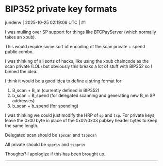 # BIP352 private key formats

junderw | 2025-10-25 02:19:06 UTC | #1

I was mulling over SP support for things like BTCPayServer (which normally takes an xpub).

This would require some sort of encoding of the scan private + spend public combo.

I was thinking of all sorts of hacks, like using the xpub chaincode as the scan private (LOL) but obviously this breaks a lot of stuff with BIP352 so I binned the idea.

I think it would be a good idea to define a string format for:

1. B_scan + B_m (currently defined in BIP352)
2. b_scan + B_spend (for delegated scanning and generating new B_m SP addresses)
3. b_scan + b_spend (for spending)

I was thinking we could just modify the HRP of `sp` and `tsp`. For private keys, leave the 0x00 byte in place of the 0x02/0x03 pubkey header bytes to keep the same length.

Delegated scan should be `spscan` and `tspscan`

All private should be `sppriv` and `tsppriv`

Thoughts? I apologize if this has been brought up.

-------------------------


